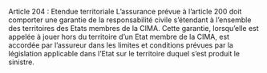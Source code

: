 Article 204 : Etendue territoriale
L’assurance prévue à l’article 200 doit comporter une garantie de la responsabilité civile s’étendant à l’ensemble des territoires des Etats membres de la CIMA. Cette garantie, lorsqu’elle est appelée à jouer hors du territoire d’un Etat membre de la CIMA, est accordée par l’assureur dans les limites et conditions prévues par la législation applicable dans l’Etat sur le territoire duquel s’est produit le sinistre.